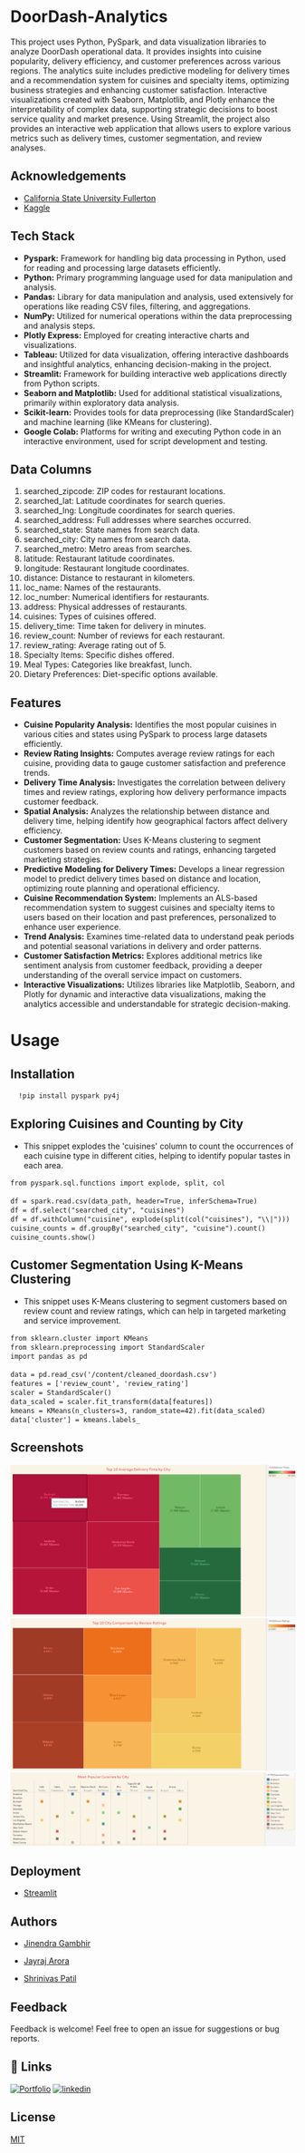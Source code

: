 
# DoorDash-Analytics

This project uses Python, PySpark, and data visualization libraries to analyze DoorDash operational data. It provides insights into cuisine popularity, delivery efficiency, and customer preferences across various regions. The analytics suite includes predictive modeling for delivery times and a recommendation system for cuisines and specialty items, optimizing business strategies and enhancing customer satisfaction. Interactive visualizations created with Seaborn, Matplotlib, and Plotly enhance the interpretability of complex data, supporting strategic decisions to boost service quality and market presence. Using Streamlit, the project also provides an interactive web application that allows users to explore various metrics such as delivery times, customer segmentation, and review analyses.



## Acknowledgements

 - [California State University Fullerton](https://www.fullerton.edu/)
 - [Kaggle](https://www.kaggle.com/datasets/polartech/doordash-restaurant-data)

## Tech Stack

* **Pyspark:** Framework for handling big data processing in Python, used for reading and processing large datasets efficiently.
* **Python:** Primary programming language used for data manipulation and analysis.
* **Pandas:** Library for data manipulation and analysis, used extensively for operations like reading CSV files, filtering, and aggregations.
* **NumPy:** Utilized for numerical operations within the data preprocessing and analysis steps.
* **Plotly Express:** Employed for creating interactive charts and visualizations.
* **Tableau:** Utilized for data visualization, offering interactive dashboards and insightful analytics, enhancing decision-making in the project.
* **Streamlit:** Framework for building interactive web applications directly from Python scripts.
* **Seaborn and Matplotlib:** Used for additional statistical visualizations, primarily within exploratory data analysis.
* **Scikit-learn:** Provides tools for data preprocessing (like StandardScaler) and machine learning (like KMeans for clustering).
* **Google Colab:** Platforms for writing and executing Python code in an interactive environment, used for script development and testing.

## Data Columns
1. searched_zipcode: ZIP codes for restaurant locations.
2. searched_lat: Latitude coordinates for search queries.
3. searched_lng: Longitude coordinates for search queries.
4. searched_address: Full addresses where searches occurred.
5. searched_state: State names from search data.
6. searched_city: City names from search data.
7. searched_metro: Metro areas from searches.
8. latitude: Restaurant latitude coordinates.
9. longitude: Restaurant longitude coordinates.
10. distance: Distance to restaurant in kilometers.
11. loc_name: Names of the restaurants.
12. loc_number: Numerical identifiers for restaurants.
13. address: Physical addresses of restaurants.
14. cuisines: Types of cuisines offered.
15. delivery_time: Time taken for delivery in minutes.
16. review_count: Number of reviews for each restaurant.
17. review_rating: Average rating out of 5.
18. Specialty Items: Specific dishes offered.
19. Meal Types: Categories like breakfast, lunch.
20. Dietary Preferences: Diet-specific options available.
  
## Features

* **Cuisine Popularity Analysis:** Identifies the most popular cuisines in various cities and states using PySpark to process large datasets efficiently.
* **Review Rating Insights:** Computes average review ratings for each cuisine, providing data to gauge customer satisfaction and preference trends.
* **Delivery Time Analysis:** Investigates the correlation between delivery times and review ratings, exploring how delivery performance impacts customer feedback.
* **Spatial Analysis:** Analyzes the relationship between distance and delivery time, helping identify how geographical factors affect delivery efficiency.
* **Customer Segmentation:** Uses K-Means clustering to segment customers based on review counts and ratings, enhancing targeted marketing strategies.
* **Predictive Modeling for Delivery Times:** Develops a linear regression model to predict delivery times based on distance and location, optimizing route planning and operational efficiency.
* **Cuisine Recommendation System:** Implements an ALS-based recommendation system to suggest cuisines and specialty items to users based on their location and past preferences, personalized to enhance user experience.
* **Trend Analysis:** Examines time-related data to understand peak periods and potential seasonal variations in delivery and order patterns.
* **Customer Satisfaction Metrics:** Explores additional metrics like sentiment analysis from customer feedback, providing a deeper understanding of the overall service impact on customers.
* **Interactive Visualizations:** Utilizes libraries like Matplotlib, Seaborn, and Plotly for dynamic and interactive data visualizations, making the analytics accessible and understandable for strategic decision-making.


# Usage

## Installation
```bash
  !pip install pyspark py4j
```
## Exploring Cuisines and Counting by City

- This snippet explodes the 'cuisines' column to count the occurrences of each cuisine type in different cities, helping to identify popular tastes in each area.

```PySpark
from pyspark.sql.functions import explode, split, col

df = spark.read.csv(data_path, header=True, inferSchema=True)
df = df.select("searched_city", "cuisines")
df = df.withColumn("cuisine", explode(split(col("cuisines"), "\\|")))
cuisine_counts = df.groupBy("searched_city", "cuisine").count()
cuisine_counts.show()
```
## Customer Segmentation Using K-Means Clustering
- This snippet uses K-Means clustering to segment customers based on review count and review ratings, which can help in targeted marketing and service improvement.
```PySpark
from sklearn.cluster import KMeans
from sklearn.preprocessing import StandardScaler
import pandas as pd

data = pd.read_csv('/content/cleaned_doordash.csv')
features = ['review_count', 'review_rating']
scaler = StandardScaler()
data_scaled = scaler.fit_transform(data[features])
kmeans = KMeans(n_clusters=3, random_state=42).fit(data_scaled)
data['cluster'] = kmeans.labels_
```


## Screenshots

![App Screenshot](https://github.com/Jinendra-Gambhir/DoorDash-Analytics/blob/main/Tableau/Average%20Delivery%20Time%20by%20City.png)
![App Screenshot](https://github.com/Jinendra-Gambhir/DoorDash-Analytics/blob/main/Tableau/City%20Comparison.png)
![App Screenshot](https://github.com/Jinendra-Gambhir/DoorDash-Analytics/blob/main/Tableau/Popular%20cuisines%20by%20city.png)


## Deployment

- [Streamlit](https://doordash-analytics.streamlit.app/)

## Authors

- [Jinendra Gambhir](https://www.github.com/Jinendra-Gambhir)

- [Jayraj Arora](https://github.com/JAYRAJARORA)
  
- [Shrinivas Patil](https://github.com/Shridat)


## Feedback

Feedback is welcome! Feel free to open an issue for suggestions or bug reports.


## 🔗 Links
[![Portfolio](https://img.shields.io/badge/my_portfolio-000?style=for-the-badge&logo=ko-fi&logoColor=white)](https://jinendra.scriptbuild.in)
[![linkedin](https://img.shields.io/badge/linkedin-0A66C2?style=for-the-badge&logo=linkedin&logoColor=white)](https://www.linkedin.com/in/jinendragambhir/)

## License

[MIT](https://choosealicense.com/licenses/mit/)

